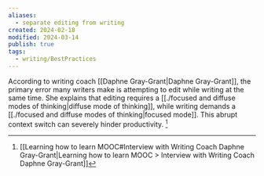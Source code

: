 ```yaml
---
aliases:
  - separate editing from writing
created: 2024-02-18
modified: 2024-03-14
publish: true
tags:
  - writing/BestPractices
---
```

According to writing coach [[Daphne Gray-Grant|Daphne Gray-Grant]], the primary error many writers make is attempting to edit while writing at the same time. She explains that editing requires a [[./focused and diffuse modes of thinking|diffuse mode of thinking]], while writing demands a [[./focused and diffuse modes of thinking|focused mode]]. This abrupt context switch can severely hinder productivity. [^1]


[^1]: [[Learning how to learn MOOC#Interview with Writing Coach Daphne Gray-Grant|Learning how to learn MOOC > Interview with Writing Coach Daphne Gray-Grant]]